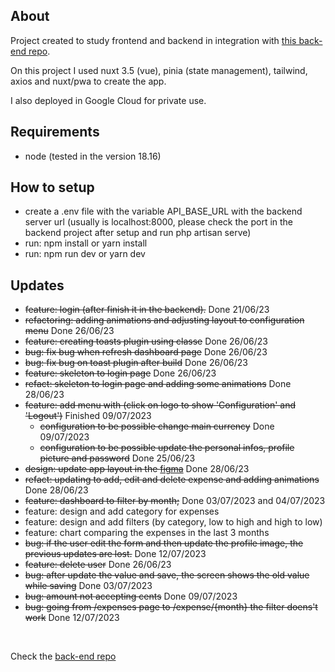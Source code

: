 ## About
Project created to study frontend and backend in integration with <a href="https://github.com/MatheusFelizardo/saidinhas-backend">this back-end repo</a>.

On this project I used nuxt 3.5 (vue), pinia (state management), tailwind, axios and nuxt/pwa to create the app.

I also deployed in Google Cloud for private use.

## Requirements
- node (tested in the version 18.16)

## How to setup
 - create a .env file with the variable API_BASE_URL with the backend server url (usually is localhost:8000, please check the port in the backend project after setup and run php artisan serve)
 - run: npm install or yarn install
 - run: npm run dev or yarn dev

## Updates

- ~~feature: login (after finish it in the backend).~~ Done 21/06/23
- ~~refactoring: adding animations and adjusting layout to configuration menu~~ Done 26/06/23
- ~~feature: creating toasts plugin using classe~~ Done 26/06/23
- ~~bug: fix bug when refresh dashboard page~~ Done 26/06/23
- ~~bug: fix bug on toast plugin after build~~ Done 26/06/23
- ~~feature: skeleton to login page~~ Done 26/06/23
- ~~refact: skeleton to login page and adding some animations~~ Done 28/06/23
- ~~feature: add menu with (click on logo to show 'Configuration' and 'Logout')~~ Finished 09/07/2023
  - ~~configuration to be possible change main currency~~ Done 09/07/2023
  - ~~configuration to be possible update the personal infos, profile picture and password~~ Done 25/06/23
- ~~design: update app layout in the <a href="https://www.figma.com/file/dP628egpEkXbEthbFm7qkD/Saidinhas?type=design&node-id=0%3A1&mode=design&t=MLTJEsOo89STpNWC-1" target="_blank">figma</a>~~ Done 28/06/23
- ~~refact: updating to add, edit and delete expense and adding animations~~ Done 28/06/23
- ~~feature: dashboard to filter by month;~~ Done 03/07/2023 and 04/07/2023
- feature: design and add category for expenses
- feature: design and add filters (by category, low to high and high to low)
- feature: chart comparing the expenses in the last 3 months
- ~~bug: if the user edit the form and then update the profile image, the previous updates are lost.~~ Done 12/07/2023
- ~~feature: delete user~~ Done 26/06/23
- ~~bug: after update the value and save, the screen shows the old value while saving~~ Done 03/07/2023
- ~~bug: amount not accepting cents~~ Done 09/07/2023
- ~~bug: going from /expenses page to /expense/{month} the filter doens't work~~ Done 12/07/2023

<br/>
<p>Check the <a href="https://github.com/MatheusFelizardo/saidinhas-backend">back-end repo</a></p>
